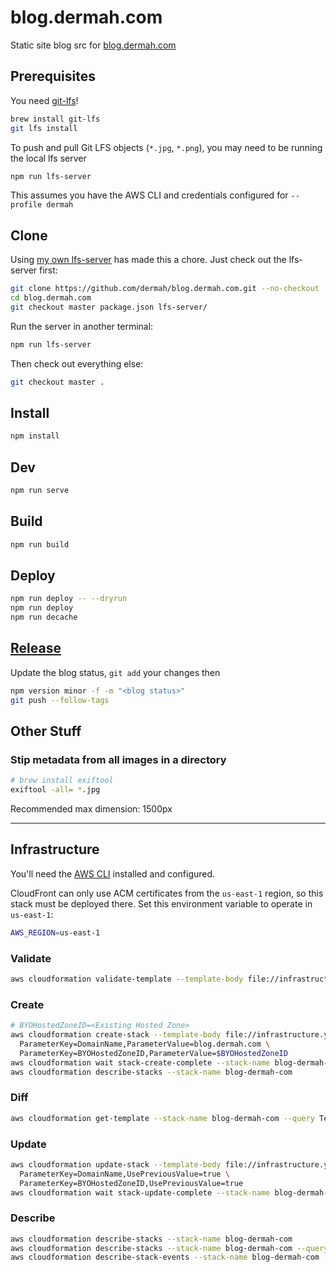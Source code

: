 # blog.dermah.com

Static site blog src for [blog.dermah.com](https://blog.dermah.com)

## Prerequisites

You need [git-lfs](https://git-lfs.github.com/)!

```bash
brew install git-lfs
git lfs install
```

To push and pull Git LFS objects (`*.jpg`, `*.png`), you may need to be running the local lfs server

```bash
npm run lfs-server
```

This assumes you have the AWS CLI and credentials configured for `--profile dermah`

## Clone

Using [my own lfs-server](https://blog.dermah.com/2020/05/26/how-to-be-stingy-git-lfs-on-your-own-s3-bucket/) has made this a chore. Just check out the lfs-server first:

```bash
git clone https://github.com/dermah/blog.dermah.com.git --no-checkout
cd blog.dermah.com
git checkout master package.json lfs-server/
```

Run the server in another terminal:

```bash
npm run lfs-server
```

Then check out everything else:

```bash
git checkout master .
```

## Install

```bash
npm install
```

## Dev

```bash
npm run serve
```

## Build

```bash
npm run build
```

## Deploy

```bash
npm run deploy -- --dryrun
npm run deploy
npm run decache
```

## [Release](https://github.com/Dermah/blog.dermah.com/releases)

Update the blog status, `git add` your changes then

```bash
npm version minor -f -m "<blog status>"
git push --follow-tags
```

## Other Stuff

### Stip metadata from all images in a directory

```bash
# brew install exiftool
exiftool -all= *.jpg
```

Recommended max dimension: 1500px

---
## Infrastructure

You'll need the [AWS CLI](https://aws.amazon.com/cli/) installed and configured.

CloudFront can only use ACM certificates from the `us-east-1` region, so this stack must be deployed there. Set this environment variable to operate in `us-east-1`:

```bash
AWS_REGION=us-east-1
```

### Validate

```bash
aws cloudformation validate-template --template-body file://infrastructure.yml
```

### Create

```bash
# BYOHostedZoneID=<Existing Hosted Zone>
aws cloudformation create-stack --template-body file://infrastructure.yml --stack-name blog-dermah-com --parameters \
  ParameterKey=DomainName,ParameterValue=blog.dermah.com \
  ParameterKey=BYOHostedZoneID,ParameterValue=$BYOHostedZoneID
aws cloudformation wait stack-create-complete --stack-name blog-dermah-com
aws cloudformation describe-stacks --stack-name blog-dermah-com
```

### Diff
```bash
aws cloudformation get-template --stack-name blog-dermah-com --query TemplateBody --output text | diff infrastructure.yml -
```
### Update

```bash
aws cloudformation update-stack --template-body file://infrastructure.yml --stack-name blog-dermah-com --parameters \
  ParameterKey=DomainName,UsePreviousValue=true \
  ParameterKey=BYOHostedZoneID,UsePreviousValue=true
aws cloudformation wait stack-update-complete --stack-name blog-dermah-com
```

### Describe

```bash
aws cloudformation describe-stacks --stack-name blog-dermah-com
aws cloudformation describe-stacks --stack-name blog-dermah-com --query "Stacks[0].Outputs"
aws cloudformation describe-stack-events --stack-name blog-dermah-com --query "StackEvents[*].{ID:LogicalResourceId,Type:ResourceType,Status:ResourceStatus,Time:Timestamp,Reason:ResourceStatusReason}"
```
